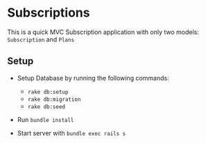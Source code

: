 # Subscriptions

This is a quick MVC Subscription application with only two models: `Subscription` and `Plans`

## Setup
* Setup Database by running the following commands:
  * `rake db:setup`
  * `rake db:migration`
  * `rake db:seed`

* Run `bundle install`

* Start server with  `bundle exec rails s`

